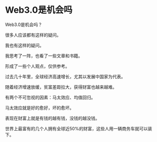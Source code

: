 Web3.0是机会吗
============

Web3.0是机会吗？

很多人应该都有这样的疑问。

我也有这样的疑问。

我思考了一阵，也看了一些文章和书籍。

形成了一些个人观点，仅供参考。

过去几十年里，全球经济高速增长，尤其以发展中国家为代表。

随着经济增速放缓，贫富差距拉大，获得财富也越来越难。

有两个不可忽视的因素：马太效应、均值回归。

马太效应就是好的愈好，坏的愈坏。

表现在财富上就是有钱的越有钱，没钱的越没钱。

世界上最富有的几个人拥有全球近50%的财富，这些人用一辆商务车就可以装下。

